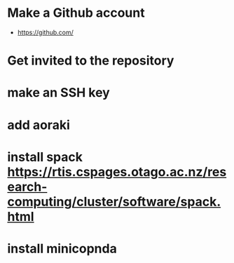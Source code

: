 # Make a Github account
 - https://github.com/
# Get invited to the repository
# make an SSH key
# add aoraki
# install spack https://rtis.cspages.otago.ac.nz/research-computing/cluster/software/spack.html
# install minicopnda